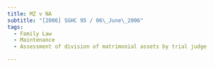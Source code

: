 ```yaml
---
title: MZ v NA 
subtitle: "[2006] SGHC 95 / 06\_June\_2006"
tags:
  - Family Law
  - Maintenance
  - Assessment of division of matrimonial assets by trial judge

---
```



